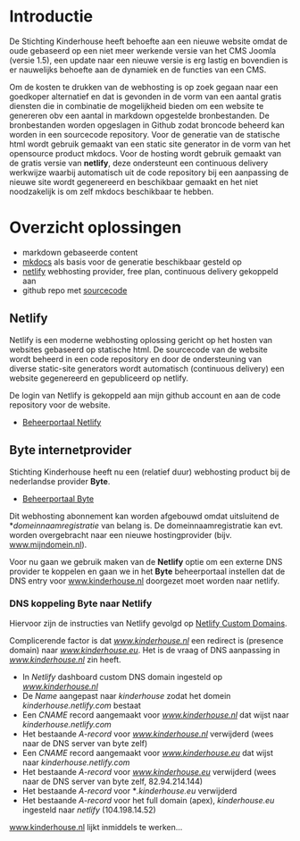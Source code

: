 # Introductie

De Stichting Kinderhouse heeft behoefte aan een nieuwe website omdat de oude gebaseerd op een niet meer werkende versie van het CMS Joomla (versie 1.5), een update naar een nieuwe versie is erg lastig en bovendien is er nauwelijks behoefte aan de dynamiek en de functies van een CMS.

Om de kosten te drukken van de webhosting is op zoek gegaan naar een goedkoper alternatief en dat is gevonden in de vorm van een aantal gratis diensten die in combinatie de mogelijkheid bieden om een website te genereren obv een aantal in markdown opgestelde bronbestanden. De bronbestanden worden opgeslagen in Github zodat broncode beheerd kan worden in een sourcecode repository. Voor de generatie van de statische html wordt gebruik gemaakt van een static site generator in de vorm van het opensource product mkdocs.
Voor de hosting wordt gebruik gemaakt van de gratis versie van **netlify**, deze ondersteunt een continuous delivery werkwijze waarbij automatisch uit de code repository bij een aanpassing de nieuwe site wordt gegenereerd en beschikbaar gemaakt en het niet noodzakelijk is om zelf mkdocs beschikbaar te hebben.

# Overzicht oplossingen

* markdown gebaseerde content
* [mkdocs](http://mkdocs.org) als basis voor de generatie beschikbaar gesteld op
* [netlify](http://www.netlify.io) webhosting provider, free plan, continuous delivery gekoppeld aan
* github repo met [sourcecode](http://www.github.com/rickpeters/kinderhouse)

## Netlify

Netlify is een moderne webhosting oplossing gericht op het hosten van websites gebaseerd op statische html. De sourcecode van de website wordt beheerd in een code repository en door de ondersteuning van diverse static-site generators wordt automatisch (continuous delivery) een website gegenereerd en gepubliceerd op netlify.

De login van Netlify is gekoppeld aan mijn github account en aan de code repository voor de website.

* [Beheerportaal Netlify](https://app.netlify.com)

## Byte internetprovider

Stichting Kinderhouse heeft nu een (relatief duur) webhosting product bij de nederlandse provider **Byte**.

* [Beheerportaal Byte](https://service.byte.nl)

Dit webhosting abonnement kan worden afgebouwd omdat uitsluitend de **domeinnaamregistratie* van belang is. De domeinnaamregistratie kan evt. worden overgebracht naar een nieuwe hostingprovider (bijv. www.mijndomein.nl).

Voor nu gaan we gebruik maken van de **Netlify** optie om een externe DNS provider te koppelen en gaan we in het **Byte** beheerportaal instellen dat de DNS entry voor www.kinderhouse.nl doorgezet moet worden naar netlify.

### DNS koppeling Byte naar Netlify

Hiervoor zijn de instructies van Netlify gevolgd op [Netlify Custom Domains](https://www.netlify.com/docs/custom-domains/).

Complicerende factor is dat *www.kinderhouse.nl* een redirect is (presence domain) naar *www.kinderhouse.eu*. Het is de vraag of DNS aanpassing in *www.kinderhouse.nl* zin heeft.

* In *Netlify* dashboard custom DNS domain ingesteld op *www.kinderhouse.nl*
* De *Name* aangepast naar *kinderhouse* zodat het domein *kinderhouse.netlify.com* bestaat
* Een *CNAME* record aangemaakt voor *www.kinderhouse.nl* dat wijst naar *kinderhouse.netlify.com*
* Het bestaande *A-record* voor *www.kinderhouse.nl* verwijderd (wees naar de DNS server van byte zelf)
* Een *CNAME* record aangemaakt voor *www.kinderhouse.eu* dat wijst naar *kinderhouse.netlify.com*
* Het bestaande *A-record* voor *www.kinderhouse.eu* verwijderd (wees naar de DNS server van byte zelf, 82.94.214.144)
* Het bestaande *A-record* voor **.kinderhouse.eu* verwijderd
* Het bestaande *A-record* voor het full domain (apex), *kinderhouse.eu* ingesteld naar *netlify* (104.198.14.52)

www.kinderhouse.nl lijkt inmiddels te werken...
